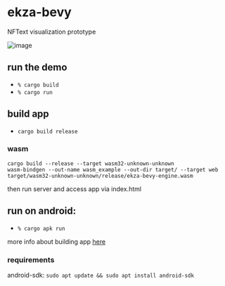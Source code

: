 # ekza-bevy
NFText visualization prototype

![image](https://user-images.githubusercontent.com/10486621/157743314-b81a2d4a-5aac-49c8-93f2-48a70a0d3a32.png)

## run the demo
- `% cargo build`
- `% cargo run`

## build app
- `cargo build release`

### wasm

```
cargo build --release --target wasm32-unknown-unknown
wasm-bindgen --out-name wasm_example --out-dir target/ --target web target/wasm32-unknown-unknown/release/ekza-bevy-engine.wasm
```
then run server and access app via index.html

## run on android:
- `% cargo apk run`

more info about building app [here](https://github.com/bevyengine/bevy/tree/latest/examples#games)

### requirements
android-sdk:
`sudo apt update && sudo apt install android-sdk`